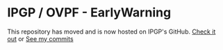 # IPGP / OVPF - EarlyWarning

This repository has moved and is now hosted on IPGP's GitHub. [Check it out](https://github.com/IPGP/AlarmePrecoce) or [See my commits](https://github.com/IPGP/AlarmePrecoce/commits?author=KowalskiThomas)
